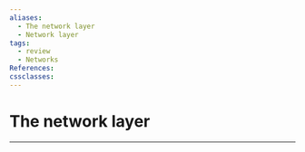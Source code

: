 ```yaml
---
aliases:
  - The network layer
  - Network layer
tags:
  - review
  - Networks
References: 
cssclasses:
---
```

# The network layer


***
